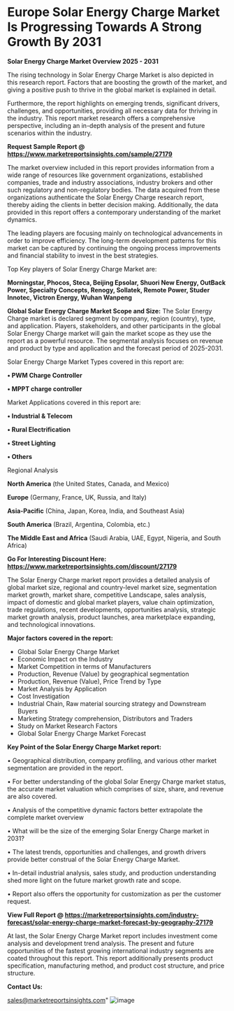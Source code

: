  # Europe Solar Energy Charge Market Is Progressing Towards A Strong Growth By 2031

<Strong> Solar Energy Charge Market Overview 2025 - 2031</strong>

The rising technology in Solar Energy Charge Market is also depicted in this research report. Factors that are boosting the growth of the market, and giving a positive push to thrive in the global market is explained in detail.

Furthermore, the report highlights on emerging trends, significant drivers, challenges, and opportunities, providing all necessary data for thriving in the industry. This report market research offers a comprehensive perspective, including an in-depth analysis of the present and future scenarios within the industry.

<strong>Request Sample Report @ <a href=https://www.marketreportsinsights.com/sample/27179>https://www.marketreportsinsights.com/sample/27179</a></strong>

The market overview included in this report provides information from a wide range of resources like government organizations, established companies, trade and industry associations, industry brokers and other such regulatory and non-regulatory bodies. The data acquired from these organizations authenticate the Solar Energy Charge research report, thereby aiding the clients in better decision making. Additionally, the data provided in this report offers a contemporary understanding of the market dynamics.

The leading players are focusing mainly on technological advancements in order to improve efficiency. The long-term development patterns for this market can be captured by continuing the ongoing process improvements and financial stability to invest in the best strategies.

Top Key players of Solar Energy Charge Market are:

<strong>Morningstar, Phocos, Steca, Beijing Epsolar, Shuori New Energy, OutBack Power, Specialty Concepts, Renogy, Sollatek, Remote Power, Studer Innotec, Victron Energy, Wuhan Wanpeng</strong>

<strong><b>Global Solar Energy Charge Market Scope and Size:</b></strong>
The Solar Energy Charge market is declared segment by company, region (country), type, and application. Players, stakeholders, and other participants in the global Solar Energy Charge market will gain the market scope as they use the report as a powerful resource. The segmental analysis focuses on revenue and product by type and application and the forecast period of 2025-2031.

Solar Energy Charge Market Types covered in this report are:

<strong>• PWM Charge Controller

• MPPT charge controller</strong>

Market Applications covered in this report are:

<strong>• Industrial & Telecom

• Rural Electrification

• Street Lighting

• Others</strong> 

Regional Analysis

<strong>North America</strong> (the United States, Canada, and Mexico)

<strong>Europe</strong> (Germany, France, UK, Russia, and Italy)

<strong>Asia-Pacific</strong> (China, Japan, Korea, India, and Southeast Asia)

<strong>South America</strong> (Brazil, Argentina, Colombia, etc.)

<strong>The Middle East and Africa</strong> (Saudi Arabia, UAE, Egypt, Nigeria, and South Africa)

<strong>Go For Interesting Discount Here: <a href=https://www.marketreportsinsights.com/discount/27179>https://www.marketreportsinsights.com/discount/27179</a></strong>

The Solar Energy Charge market report provides a detailed analysis of global market size, regional and country-level market size, segmentation market growth, market share, competitive Landscape, sales analysis, impact of domestic and global market players, value chain optimization, trade regulations, recent developments, opportunities analysis, strategic market growth analysis, product launches, area marketplace expanding, and technological innovations.

<strong><b>Major factors covered in the report:</b></strong>
<ul>
  <li>Global Solar Energy Charge Market </li>
  <li>Economic Impact on the Industry</li>
  <li>Market Competition in terms of Manufacturers</li>
  <li>Production, Revenue (Value) by geographical segmentation</li>
  <li>Production, Revenue (Value), Price Trend by Type</li>
  <li>Market Analysis by Application</li>
  <li>Cost Investigation</li>
  <li>Industrial Chain, Raw material sourcing strategy and Downstream Buyers</li>
  <li>Marketing Strategy comprehension, Distributors and Traders</li>
  <li>Study on Market Research Factors</li>
  <li>Global Solar Energy Charge Market Forecast</li>
</ul>

<strong><b>Key Point of the Solar Energy Charge Market report:</b></strong>

• Geographical distribution, company profiling, and various other market segmentation are provided in the report.

• For better understanding of the global Solar Energy Charge market status, the accurate market valuation which comprises of size, share, and revenue are also covered.

• Analysis of the competitive dynamic factors better extrapolate the complete market overview

• What will be the size of the emerging Solar Energy Charge market in 2031?

• The latest trends, opportunities and challenges, and growth drivers provide better construal of the Solar Energy Charge Market.

• In-detail industrial analysis, sales study, and production understanding shed more light on the future market growth rate and scope.

• Report also offers the opportunity for customization as per the customer request.

<strong><b>View Full Report @ <a href=https://marketreportsinsights.com/industry-forecast/solar-energy-charge-market-forecast-by-geography-27179>https://marketreportsinsights.com/industry-forecast/solar-energy-charge-market-forecast-by-geography-27179</a></b></strong>


At last, the Solar Energy Charge Market report includes investment come analysis and development trend analysis. The present and future opportunities of the fastest growing international industry segments are coated throughout this report. This report additionally presents product specification, manufacturing method, and product cost structure, and price structure.

<strong>Contact Us:</strong>

sales@marketreportsinsights.com"
![image](https://github.com/user-attachments/assets/1a4beb3f-9972-43f1-9935-9fcfa0add6e1)
